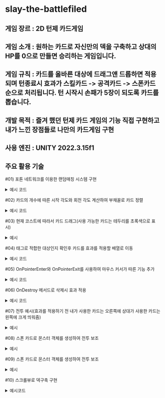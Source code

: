 # slay-the-battlefiled


게임 장르 : 2D 턴제 카드게임
---

게임 소개 : 
원하는 카드로 자신만의 덱을 구축하고 상대의 HP를 0으로 만들면 승리하는 게임입니다.
---

게임 규칙 : 
카드를 올바른 대상에 드래그앤 드롭하면 적용되며 턴종료시 효과가 스킬카드 -> 공격카드 -> 스폰카드 순으로 처리됩니다.
턴 시작시 손패가 5장이 되도록 카드를 뽑습니다.
---

개발 목적 : 즐겨 했던 턴제 카드 게임의 기능 직접 구현하고 내가 느낀 장점들로 나만의 카드게임 구현
---

사용 엔진 : UNITY 2022.3.15f1
---

주요 활용 기술
---
#01) 포톤 네트워크를 이용한 랜덤매칭 시스템 구현
<details>
<summary>예시 코드</summary>
  
```csharp
using Photon.Pun;
using Photon.Realtime;
using ExitGames.Client.Photon; // 커스텀 룸 속성 사용을 위한 네임스페이스
using System.Collections.Generic;
using UnityEngine;
using UnityEngine.SceneManagement;

public class Network : MonoBehaviourPunCallbacks
{
    public static Network Instance;
    public int type = 0; // 내 직업
    public int type2 = 0; // 상대 직업
    public List<string> deck; // 내 덱

    private void Awake()
    {
        Debug.Log("NetworkManager Awake");

        if (Instance == null)
        {
            Instance = this;
            DontDestroyOnLoad(gameObject);
        }
        else
        {
            Destroy(gameObject);
            return;
        }

        SceneManager.sceneLoaded += OnSceneLoaded;
    }

    private void Start()
    {
        Debug.Log("NetworkManager Start");
        ConnectToServer();
    }

    public void ConnectToServer()
    {
        Debug.Log("Connecting to server...");
        PhotonNetwork.ConnectUsingSettings(); // 설정된 Photon 설정으로 서버에 연결
    }

    public override void OnConnectedToMaster()
    {
        Debug.Log("Connected to Master");
        PhotonNetwork.JoinLobby(); // 마스터 서버에 연결되면 로비에 참가
    }

    public override void OnJoinedLobby()
    {
        Debug.Log("Joined Lobby");
        TryJoinOrCreateRoom();
    }

    private void TryJoinOrCreateRoom()
    {
        Debug.Log("Trying to join a random room...");

        // 커스텀 룸 속성을 설정해서 인원이 2명이 아닌 방을 찾도록 지정
        Hashtable expectedCustomRoomProperties = new Hashtable() { { "IsFull", false } };

        PhotonNetwork.JoinRandomRoom(expectedCustomRoomProperties, 2);
    }

    public override void OnJoinRandomFailed(short returnCode, string message)
    {
        Debug.Log("No existing room found. Creating a new room.");

        // 무작위로 방 이름을 생성
        string roomName = GenerateRandomRoomName();

        // 방이 존재하지 않으면 새로 생성, 커스텀 속성 추가
        RoomOptions roomOptions = new RoomOptions()
        {
            IsVisible = true,
            IsOpen = true,
            MaxPlayers = 2,
            CustomRoomProperties = new Hashtable() { { "IsFull", false } }, // 방이 가득 차지 않았음을 나타내는 커스텀 속성
            CustomRoomPropertiesForLobby = new string[] { "IsFull" } // 이 속성을 로비에서 검색할 수 있도록 등록
        };

        PhotonNetwork.CreateRoom(roomName, roomOptions, TypedLobby.Default);
        Debug.Log("Created Room with Name: " + roomName);
    }

    // 무작위로 방 이름을 생성하는 함수
    private string GenerateRandomRoomName()
    {
        return "Room_" + System.Guid.NewGuid().ToString("N"); // 고유한 문자열을 생성
    }

    public override void OnJoinedRoom()
    {
        Debug.Log("Joined Room: " + PhotonNetwork.CurrentRoom.Name);
        SceneManager.LoadScene("GameScene"); // 방에 입장하면 게임 씬으로 이동
    }

    private void OnSceneLoaded(Scene scene, LoadSceneMode mode)
    {
        Debug.Log("Scene loaded: " + scene.name);
        if (scene.name == "GameScene")
        {
            CheckPlayerCountAndSpawn();
        }
    }

    private void CheckPlayerCountAndSpawn()
    {
        Debug.Log("Checking player count...");

        if (PhotonNetwork.CurrentRoom.PlayerCount >= 2)
        {
            if (!PhotonNetwork.IsMasterClient)
            {
                Debug.Log("Not the master client, flipping camera view.");
            }
        }
    }

    public override void OnPlayerEnteredRoom(Player newPlayer)
    {
        Debug.Log("A new player has entered the room: " + newPlayer.NickName);

        if (PhotonNetwork.CurrentRoom.PlayerCount >= 2)
        {
            // 커스텀 속성 업데이트: 방이 가득 찼음을 표시
            PhotonNetwork.CurrentRoom.SetCustomProperties(new Hashtable() { { "IsFull", true } });
        }

        CheckPlayerCountAndSpawn();
    }

    public override void OnPlayerLeftRoom(Player otherPlayer)
    {
        Debug.Log("A player has left the room: " + otherPlayer.NickName);

        // 플레이어가 방을 나가면 다시 방을 "가득 차지 않음"으로 표시
        PhotonNetwork.CurrentRoom.SetCustomProperties(new Hashtable() { { "IsFull", false } });
    }

    private void OnDestroy()
    {
        Debug.Log("NetworkManager OnDestroy");
        SceneManager.sceneLoaded -= OnSceneLoaded;
    }
}

```

</details>

#02) 카드의 개수에 따른 시작 각도와 회전 각도 계산하여 부채꼴로 카드 정렬
<details>
<summary>예시 코드</summary>
  
```csharp

    public void ArrangeCardsInFanShape(GameObject[] cards)
    {
        int cardCount = cards.Length;
        float startAngle = -(angleRange * cardCount) / 2f;
        float angleStep = (angleRange * cardCount) / (cardCount - 1);
        if (cards.Length == 1) // 패가 한장일때
        {
            cards[0].transform.localRotation = Quaternion.Euler(0, 0, -90);
            handpos.transform.position = new Vector3(5f, handpos.transform.position.y, handpos.transform.position.z);
        }
        else if (cards.Length > 1)
        {
            for (int i = 0; i < cardCount; i++)
            {
                float angle = startAngle + angleStep * i;
                Vector3 direction = Quaternion.Euler(0, 0, angle) * Vector3.right;
                Vector3 cardPosition = handposTr.position + direction * radius;

                // 카드를 hostPos 기준으로 위치를 설정합니다.
                cards[i].transform.localPosition = direction * (radius * cardCount);

                // 카드 회전 조정
                cards[i].transform.localRotation = Quaternion.Euler(0, 0, angle - 90);
            }

            if (cards.Length == 2) // 패가 2장일때
                handpos.transform.position = new Vector3(handpos.transform.position.x, -6.6f, handpos.transform.position.z);
            if (cards.Length == 3) // 패가 3장일때
                handpos.transform.position = new Vector3(handpos.transform.position.x, -7.9f, handpos.transform.position.z);
            if (cards.Length == 4) // 패가 4장일때
                handpos.transform.position = new Vector3(handpos.transform.position.x, -9.2f, handpos.transform.position.z);
            if (cards.Length == 5) // 패가 5장일때
                handpos.transform.position = new Vector3(handpos.transform.position.x, -10.5f, handpos.transform.position.z);
        }
    }

```

</details>

#03) 현재 코스트에 따라서 카드 드래그(사용 가능한 카드는 테두리를 초록색으로 표시)
<details>
<summary>예시</summary>
  
![TEST_1 2024-10-22 16-12-17](https://github.com/user-attachments/assets/00178606-f064-4e67-97fc-2d66a355ba97)
</details>

#04) 태그로 적합한 대상인지 확인후 카드를 효과를 적용할 배열로 이동
<details>
<summary>예시 코드</summary>
  
```csharp

    public void OnEndDrag(PointerEventData eventData)
    {
        if (mgr.GetComponent<CardMgr>().mycurturn == turnstate.battle)
        {
            return;
        }

        dropTarget = eventData.pointerCurrentRaycast.gameObject;

        if (gameObject.CompareTag("attack"))
        {
            if (dropTarget != null && dropTarget.tag.Contains("opp"))
            {
                me.GetComponent<PlayerState>().cost -= 1; // 코스트 감소
                transform.Translate(1000f, 0f, 0f); // 화면밖으로 이동
                activeck = false; // 올바른 타켓에 드롭했는지 알기 위한 변수
                mgr.GetComponent<CardMgr>().RemoveCard(gameObject); // 손패에서 삭제
                battlemgr battleManager = FindObjectOfType<battlemgr>();
                if (dropTarget.GetComponent<PlayerState>() != null) // 대상이 플레이어 였을 경우
                {
                    // PlayerState 스크립트를 가지고 있을 때
                    gameObject.GetComponent<Target>().drop = dropTarget.name;
                }
                else if (dropTarget.GetComponent<monstate>() != null)// 대상이 몬스터 였을 경우
                {
                    // monstate 스크립트를 가지고 있을 때
                    gameObject.GetComponent<Target>().drop = dropTarget.tag;
                }      
                battleManager.AddToAttack(this.gameObject); // 효과 적용 리스트에 추가
            }
        }
}
```

</details>

#05) OnPointerEnter와 OnPointerExit를 사용하여 마우스 커서가 따른 기능 추가
<details>
<summary>예시 코드</summary>
  
```csharp

     // 마우스 커서를 올렸을 때 실행되는 함수
    public void OnPointerEnter(PointerEventData eventData)
    {
        // 이미지 크기를 확대
        rectTransform.localScale = originalScale * scaleFactor;

        // 원래의 계층 순서를 저장하고, 캔버스에서 가장 앞으로 이동
        originalSiblingIndex = rectTransform.GetSiblingIndex();
        rectTransform.SetAsLastSibling();
    }

    // 마우스 커서가 이미지에서 벗어났을 때 실행되는 함수
    public void OnPointerExit(PointerEventData eventData)
    {
        // 이미지 크기를 원래대로 되돌림
        rectTransform.localScale = originalScale;

        // 원래의 계층 순서로 되돌림
        rectTransform.SetSiblingIndex(originalSiblingIndex);
    }
```
![TEST_1 2024-10-22 16-28-31](https://github.com/user-attachments/assets/f65e2abf-a3ea-4d98-b5b1-c27af22ba027)
</details>

#06) OnDestroy 메서드로 삭제시 효과 적용
<details>
<summary>예시 코드</summary>
  
```csharp

  void OnDestroy()
 {
     if (gameObject.GetComponent<Target>().drop == "opp_drop" || gameObject.GetComponent<Target>().drop == "me_drop") // 대상이 플레이어 일 경우
     {
         drop = GameObject.Find(gameObject.GetComponent<Target>().drop);
     }
     else // 대상이 몬스터일 경우
     {
         string targetTag = gameObject.GetComponent<Target>().drop; // drop 필드에 있는 값이 태그라고 가정
         drop = GameObject.FindWithTag(Swap(targetTag)); // 해당 태그를 가진 오브젝트를 찾음
     }

     // drop에 찾은 오브젝트가 있으면 ActivateEffect 호출
     if (drop != null)
     {
         ActivateEffect(drop);
     }
     else
     {
         Debug.LogError("Drop object not found!");
         battle.GetComponent<battlemgr>().applycker = false;
     }
 }


 public void ActivateEffect(GameObject target)
 {
     if (target.GetComponent<Target>().opcker == true) //내가 사용한 경우
     {
         a = me.GetComponent<PlayerState>().atk + 5;
     }
     else //상대가 사용한 경우
     {
         a = opp.GetComponent<PlayerState>().atk + 5;
     }

     // PlayerState 컴포넌트가 있는지 확인
     PlayerState playerState = target.GetComponent<PlayerState>();
     if (playerState != null)
     {
         // PlayerState가 있을 경우 실행
         if (playerState.shield > 0)
         {
             playerState.shield -= a;
         }
         else
         {
             playerState.hp -= a;
         }
     }
     else
     {
         // PlayerState가 없으면 monstate를 확인
         monstate monsterState = target.GetComponent<monstate>();
         if (monsterState != null)
         {
             // monstate가 있을 경우 실행
             if (monsterState.shield > 0)
             {
                 monsterState.shield -= a;
             }
             else
             {
                 monsterState.hp -= a;
             }
         }
         else
         {
             Debug.LogError("Target does not have PlayerState or monstate.");
         }
     }

     // Canvas 찾기
     GameObject canvasObject = GameObject.Find("Canvas");

     // 이펙트 로드
     GameObject CardEffectVFX = Resources.Load<GameObject>("vfx/vfx_1");

     // 타겟의 위치에 VFX 생성
     Vector3 spawnPosition = target.transform.position;
     GameObject effectInstance = Instantiate(CardEffectVFX, spawnPosition, Quaternion.identity, canvasObject.transform);
 }
```

</details>

#07) 전투 예시(효과를 적용하기 전 내가 사용한 카드는 오른쪽에 상대가 사용한 카드는 왼쪽에 크게 띄워줌)
<details>
<summary>예시</summary>
  
![TEST_1 2024-10-22 16-46-08](https://github.com/user-attachments/assets/42739d23-c1d8-495a-b950-b1eaa0d97814)

</details>

#08) 스폰 카드로 몬스터 객체를 생성하여 전투 보조
<details>
<summary>예시</summary>
  
![TEST_1 2024-10-22 17-34-43](https://github.com/user-attachments/assets/5f7eb1c7-f9f6-4635-acf4-b94a7e9d6792)

3개의 몬스터 존이 존재, 몬스터 카드 드래그시 몬스터존 활성화, 소환된 몬스터가 파괴될때까지 그 몬스터존 비활성화, 엔드페이즈에 소환된 몬스터들의 효과 적용 

![TEST_1 2024-10-22 17-51-38](https://github.com/user-attachments/assets/bd958188-8d79-4e41-9857-0a64dd7e4c3c)

몬스터는 채력과 방어력을 가지고 있으며 마우스 커서를 올릴시 효과창 활성화
</details>

#09) 스폰 카드로 몬스터 객체를 생성하여 전투 보조
<details>
<summary>예시</summary>
  
![TEST_1 2024-10-22 17-34-43](https://github.com/user-attachments/assets/5f7eb1c7-f9f6-4635-acf4-b94a7e9d6792)

3개의 몬스터 존이 존재, 몬스터 카드 드래그시 몬스터존 활성화, 소환된 몬스터가 파괴될때까지 그 몬스터존 비활성화, 엔드페이즈에 소환된 몬스터들의 효과 적용 

![TEST_1 2024-10-22 17-51-38](https://github.com/user-attachments/assets/bd958188-8d79-4e41-9857-0a64dd7e4c3c)

몬스터는 채력과 방어력을 가지고 있으며 마우스 커서를 올릴시 효과창 활성화
</details>

#10) 스크롤뷰로 덱구축 구현
<details>
<summary>예시코드</summary>
```csharp

    public void OnClick()
    {
        ScrollRect parentScrollView = GetComponentInParent<ScrollRect>();

        if (parentScrollView.name == "bag")
        {
            if (mgr.GetComponent<scrollbtn>().maincker == 0)
            {
                // 현재 Scroll View의 콘텐츠가 30개 이상인지 확인
                if (targetScrollView.content.childCount >= 30)
                {
                    mgr.GetComponent<textmanger>().ShowTextWithDelay(1);
                    return;
                }

                int count = 0;
                foreach (Transform child in targetScrollView.content)
                {
                    if (child.name == prefab.name)
                    {
                        count++;
                    }
                }

                if (count >= 3)
                {
                    mgr.GetComponent<textmanger>().ShowTextWithDelay(2);
                  
                    return;
                }

                // 새로운 프리팹을 특정 Scroll View의 Content에 추가합니다.
                GameObject newItem = Instantiate(prefab, targetScrollView.content);
                newItem.transform.localScale = Vector3.one;
                newItem.name = prefab.name;
            }
            else if(mgr.GetComponent<scrollbtn>().maincker == 1)
            {
                // 현재 Scroll View의 콘텐츠가 30개 이상인지 확인
                if (targetScrollView2.content.childCount >= 30)
                {
                    mgr.GetComponent<textmanger>().ShowTextWithDelay(1);
                    return;
                }

                int count = 0;
                foreach (Transform child in targetScrollView2.content)
                {
                    if (child.name == prefab.name)
                    {
                        count++;
                    }
                }

                if (count >= 3)
                {
                    mgr.GetComponent<textmanger>().ShowTextWithDelay(2);
                    return;
                }

                // 새로운 프리팹을 특정 Scroll View의 Content에 추가합니다.
                GameObject newItem = Instantiate(prefab, targetScrollView2.content);
                newItem.transform.localScale = Vector3.one;
                newItem.name = prefab.name;
            }
        }
        else if (parentScrollView.name == "deck" || parentScrollView.name == "deck2")
        {
            Destroy(gameObject);
        }
    }
```
</details>


